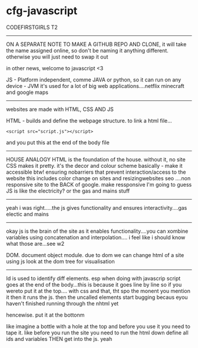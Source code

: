 # cfg-javascript

CODEFIRSTGIRLS T2

---

ON A SEPARATE NOTE TO MAKE A GITHUB REPO AND CLONE, it will take the name assigned online, so don't be naming it anything different. otherwise you will just need to swap it out

in other news, welcome to javascript <3

JS - Platform independent, comme JAVA or python, so it can run on any device - JVM
it's used for a lot of big web applications....netflix minecraft and google maps

---

websites are made with HTML, CSS AND JS

HTML - builds and define the webpage structure.
to link a html file...

    <script src="script.js"></script>

and you put this at the end of the body file

---

HOUSE ANALOGY
HTML is the foundation of the house. without it, no site
CSS makes it pretty. it's the decor and colour scheme basically - make it accessible btw!
ensuring nobarriers that prevent interaction/access to the website
this includes color change on sites and resizingwebsites
seo ....non responsive site to the BACK of google. make ressponsive
I'm going to guess JS is like the electricity? or the gas and mains stuff

---

yeah i was right.....the js gives functionality and ensures interactivity....gas electic and mains

---

okay js is the brain of the site as it enables functionality....you can xombine variables using concatenation and interpolation.... i feel like i should know what those are...see w2

DOM. document object module. due to dom we can change html of a site using js
look at the dom tree for visualisation

---

Id is used to identify diff elements. esp when doing with javascrip
script goes at the end of the body...this is because it goes line by line so if you wereto put it at the top....
with css and that, tht spo the monent you mention it then it runs the js. then the uncalled elements start bugging becaus eyou haven't finished running through the nhtml yet

hencewise. put it at the bottonm

like imagine a bottle with a hole at the top and before you use it you need to tape it. like before you run the site you need to run the html down define all ids and variables THEN get into the js. yeah
